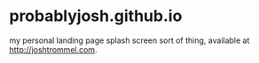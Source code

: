 # probablyjosh.github.io

my personal landing page splash screen sort of thing, available at http://joshtrommel.com.

